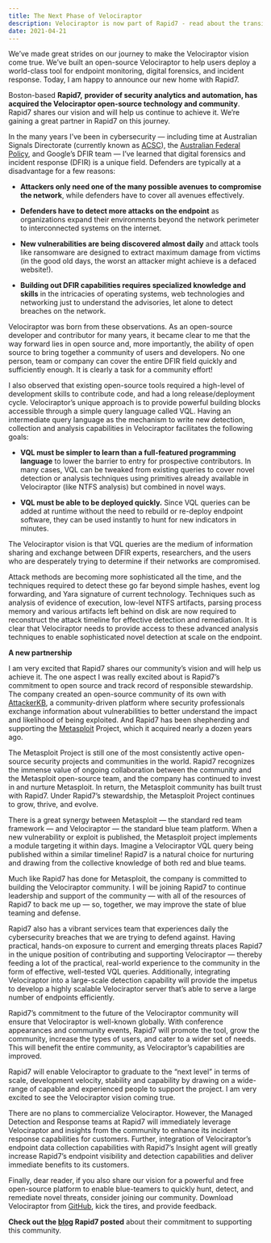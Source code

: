 ```yaml
---
title: The Next Phase of Velociraptor
description: Velociraptor is now part of Rapid7 - read about the transition and future plans.
date: 2021-04-21
---
```


We’ve made great strides on our journey to make the Velociraptor vision come true. We’ve built an open-source Velociraptor to help users deploy a world-class tool for endpoint monitoring, digital forensics, and incident response. Today, I am happy to announce our new home with Rapid7.

Boston-based **Rapid7,** **provider of security analytics and automation, has acquired the Velociraptor open-source technology and community**. Rapid7 shares our vision and will help us continue to achieve it. We’re gaining a great partner in Rapid7 on this journey.

In the many years I’ve been in cybersecurity — including time at Australian Signals Directorate (currently known as [ACSC](https://www.cyber.gov.au/)), the [Australian Federal Policy](https://www.afp.gov.au/what-we-do/crime-types/cyber-crime), and Google’s DFIR team — I’ve learned that digital forensics and incident response (DFIR) is a unique field. Defenders are typically at a disadvantage for a few reasons:

* **Attackers only need one of the many possible avenues to compromise the network**, while defenders have to cover all avenues effectively.

* **Defenders have to detect more attacks on the endpoint** as organizations expand their environments beyond the network perimeter to interconnected systems on the internet.

* **New vulnerabilities are being discovered almost daily** and attack tools like ransomware are designed to extract maximum damage from victims (in the good old days, the worst an attacker might achieve is a defaced website!).

* **Building out DFIR capabilities requires specialized knowledge and skills** in the intricacies of operating systems, web technologies and networking just to understand the advisories, let alone to detect breaches on the network.

Velociraptor was born from these observations. As an open-source developer and contributor for many years, it became clear to me that the way forward lies in open source and, more importantly, the ability of open source to bring together a community of users and developers. No one person, team or company can cover the entire DFIR field quickly and sufficiently enough. It is clearly a task for a community effort!

I also observed that existing open-source tools required a high-level of development skills to contribute code, and had a long release/deployment cycle. Velociraptor’s unique approach is to provide powerful building blocks accessible through a simple query language called VQL. Having an intermediate query language as the mechanism to write new detection, collection and analysis capabilities in Velociraptor facilitates the following goals:

* **VQL must be simpler to learn than a full-featured programming language** to lower the barrier to entry for prospective contributors. In many cases, VQL can be tweaked from existing queries to cover novel detection or analysis techniques using primitives already available in Velociraptor (like NTFS analysis) but combined in novel ways.

* **VQL must be able to be deployed quickly.** Since VQL queries can be added at runtime without the need to rebuild or re-deploy endpoint software, they can be used instantly to hunt for new indicators in minutes.

The Velociraptor vision is that VQL queries are the medium of information sharing and exchange between DFIR experts, researchers, and the users who are desperately trying to determine if their networks are compromised.

Attack methods are becoming more sophisticated all the time, and the techniques required to detect these go far beyond simple hashes, event log forwarding, and Yara signature of current technology. Techniques such as analysis of evidence of execution, low-level NTFS artifacts, parsing process memory and various artifacts left behind on disk are now required to reconstruct the attack timeline for effective detection and remediation. It is clear that Velociraptor needs to provide access to these advanced analysis techniques to enable sophisticated novel detection at scale on the endpoint.

**A new partnership**

I am very excited that Rapid7 shares our community’s vision and will help us achieve it. The one aspect I was really excited about is Rapid7’s commitment to open source and track record of responsible stewardship. The company created an open-source community of its own with [AttackerKB](https://attackerkb.com/), a community-driven platform where security professionals exchange information about vulnerabilities to better understand the impact and likelihood of being exploited. And Rapid7 has been shepherding and supporting the [Metasploit](https://www.metasploit.com/) Project, which it acquired nearly a dozen years ago.

The Metasploit Project is still one of the most consistently active open-source security projects and communities in the world. Rapid7 recognizes the immense value of ongoing collaboration between the community and the Metasploit open-source team, and the company has continued to invest in and nurture Metasploit. In return, the Metasploit community has built trust with Rapid7. Under Rapid7’s stewardship, the Metasploit Project continues to grow, thrive, and evolve.

There is a great synergy between Metasploit — the standard red team framework — and Velociraptor — the standard blue team platform. When a new vulnerability or exploit is published, the Metasploit project implements a module targeting it within days. Imagine a Velociraptor VQL query being published within a similar timeline! Rapid7 is a natural choice for nurturing and drawing from the collective knowledge of both red and blue teams.

Much like Rapid7 has done for Metasploit, the company is committed to building the Velociraptor community. I will be joining Rapid7 to continue leadership and support of the community — with all of the resources of Rapid7 to back me up — so, together, we may improve the state of blue teaming and defense.

Rapid7 also has a vibrant services team that experiences daily the cybersecurity breaches that we are trying to defend against. Having practical, hands-on exposure to current and emerging threats places Rapid7 in the unique position of contributing and supporting Velociraptor — thereby feeding a lot of the practical, real-world experience to the community in the form of effective, well-tested VQL queries. Additionally, integrating Velociraptor into a large-scale detection capability will provide the impetus to develop a highly scalable Velociraptor server that’s able to serve a large number of endpoints efficiently.

Rapid7’s commitment to the future of the Velociraptor community will ensure that Velociraptor is well-known globally. With conference appearances and community events, Rapid7 will promote the tool, grow the community, increase the types of users, and cater to a wider set of needs. This will benefit the entire community, as Velociraptor’s capabilities are improved.

Rapid7 will enable Velociraptor to graduate to the “next level” in terms of scale, development velocity, stability and capability by drawing on a wide-range of capable and experienced people to support the project. I am very excited to see the Velociraptor vision coming true.

There are no plans to commercialize Velociraptor. However, the Managed Detection and Response teams at Rapid7 will immediately leverage Velociraptor and insights from the community to enhance its incident response capabilities for customers. Further, integration of Velociraptor’s endpoint data collection capabilities with Rapid7’s Insight agent will greatly increase Rapid7’s endpoint visibility and detection capabilities and deliver immediate benefits to its customers.

Finally, dear reader, if you also share our vision for a powerful and free open-source platform to enable blue-teamers to quickly hunt, detect, and remediate novel threats, consider joining our community. Download Velociraptor from [GitHub](https://github.com/Velocidex/velociraptor), kick the tires, and provide feedback.

**Check out the [blog](https://www.rapid7.com/blog/post/2021/04/21/rapid7-and-velociraptor-join-forces) Rapid7 posted** about their commitment to supporting this community.
